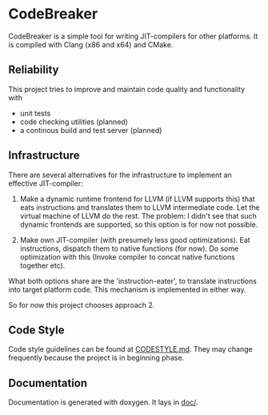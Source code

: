 CodeBreaker
===========

CodeBreaker is a simple tool for writing JIT-compilers for other platforms.
It is compiled with Clang (x86 and x64) and CMake.




Reliability
-----------

This project tries to improve and maintain code quality and functionality with

* unit tests
* code checking utilities (planned)
* a continous build and test server (planned)




Infrastructure
--------------

There are several alternatives for the infrastructure to implement an effective
JIT-compiler:

1. Make a dynamic runtime frontend for LLVM (if LLVM supports this) that eats
   instructions and translates them to LLVM intermediate code. Let the virtual
   machine of LLVM do the rest.
   The problem: I didn't see that such dynamic frontends are supported, so this
   option is for now not possible.

2. Make own JIT-compiler (with presumely less good optimizations). Eat
   instructions, dispatch them to native functions (for now). Do some
   optimization with this (Invoke compiler to concat native functions
   together etc).

What both options share are the 'instruction-eater', to translate instructions
into target platform code. This mechanism is implemented in either way.

So for now this project chooses approach 2.




Code Style
----------

Code style guidelines can be found at [CODESTYLE.md](CODESTYLE.md).
They may change frequently because the project is in beginning phase.




Documentation
-------------

Documentation is generated with doxygen. It lays in [doc/](doc/).

